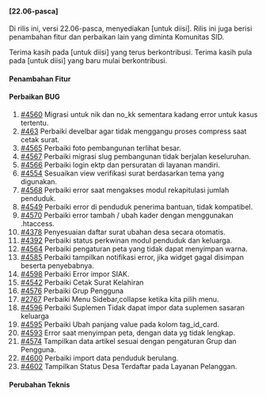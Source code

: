 #### [22.06-pasca]

Di rilis ini, versi 22.06-pasca, menyediakan [untuk diisi]. Rilis ini juga berisi penambahan fitur dan perbaikan lain yang diminta Komunitas SID.

Terima kasih pada [untuk diisi] yang terus berkontribusi. Terima kasih pula pada [untuk diisi] yang baru mulai berkontribusi.

#### Penambahan Fitur


#### Perbaikan BUG

1. [#4560](https://github.com/OpenSID/OpenSID/issues/4560) Migrasi untuk nik dan no_kk sementara kadang error untuk kasus tertentu.
2. [#463](https://github.com/OpenSID/premium/issues/463) Perbaiki develbar agar tidak menggangu proses compress saat cetak surat.
3. [#4565](https://github.com/OpenSID/OpenSID/issues/4565) Perbaiki foto pembangunan terlihat besar.
4. [#4567](https://github.com/OpenSID/OpenSID/issues/4567) Perbaiki migrasi slug pembangunan tidak berjalan keseluruhan.
5. [#4566](https://github.com/OpenSID/OpenSID/issues/4566) Perbaiki login ektp dan persuratan di layanan mandiri.
6. [#4554](https://github.com/OpenSID/OpenSID/issues/4554) Sesuaikan view verifikasi surat berdasarkan tema yang digunakan.
7. [#4568](https://github.com/OpenSID/OpenSID/issues/4568) Perbaiki error saat mengakses modul rekapitulasi jumlah penduduk.
8. [#4549](https://github.com/OpenSID/OpenSID/issues/4549) Perbaiki error di penduduk penerima bantuan, tidak kompatibel.
9. [#4570](https://github.com/OpenSID/OpenSID/issues/4570) Perbaiki error tambah / ubah kader dengan menggunakan .htaccess.
10. [#4378](https://github.com/OpenSID/OpenSID/issues/4378) Penyesuaian daftar surat ubahan desa secara otomatis.
11. [#4392](https://github.com/OpenSID/OpenSID/issues/4392) Perbaiki status perkwinan modul penduduk dan keluarga.
12. [#4564](https://github.com/OpenSID/OpenSID/issues/4564) Perbaiki pengaturan peta yang tidak dapat menyimpan warna.
13. [#4585](https://github.com/OpenSID/OpenSID/issues/4585) Perbaiki tampilkan notifikasi error, jika widget gagal disimpan beserta penyebabnya.
14. [#4598](https://github.com/OpenSID/OpenSID/issues/4598) Perbaiki Error impor SIAK.
15. [#4542](https://github.com/OpenSID/OpenSID/issues/4542) Perbaiki Cetak Surat Kelahiran
16. [#4576](https://github.com/OpenSID/OpenSID/issues/4576) Perbaiki Grup Pengguna
17. [#2767](https://github.com/OpenSID/OpenSID/issues/2767) Perbaiki Menu Sidebar,collapse ketika kita pilih menu.
18. [#4596](https://github.com/OpenSID/OpenSID/issues/4596) Perbaiki Suplemen Tidak dapat impor data suplemen sasaran keluarga
19. [#4595](https://github.com/OpenSID/OpenSID/issues/4595) Perbaiki Ubah panjang value pada kolom tag_id_card.
20. [#4593](https://github.com/OpenSID/OpenSID/issues/4593) Error saat menyimpan peta, dengan data yg tidak lengkap.
21. [#4574](https://github.com/OpenSID/OpenSID/issues/4574) Tampilkan data artikel sesuai dengan pengaturan Grup dan Pengguna.
22. [#4600](https://github.com/OpenSID/OpenSID/issues/4600) Perbaiki import data penduduk berulang.
23. [#4602](https://github.com/OpenSID/OpenSID/issues/4602) Tampilkan Status Desa Terdaftar pada Layanan Pelanggan.

#### Perubahan Teknis
